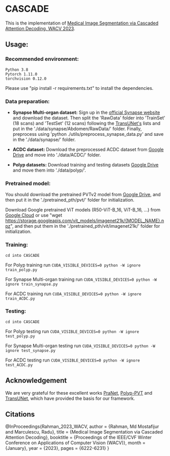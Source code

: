 # CASCADE

This is the implementation of [Medical Image Segmentation via Cascaded Attention Decoding, WACV 2023](https://openaccess.thecvf.com/content/WACV2023/html/Rahman_Medical_Image_Segmentation_via_Cascaded_Attention_Decoding_WACV_2023_paper.html). 


## Usage:
### Recommended environment:
```
Python 3.8
Pytorch 1.11.0
torchvision 0.12.0
```
Please use "pip install -r requirements.txt" to install the dependencies.

### Data preparation:
- **Synapse Multi-organ dataset:**
Sign up in the [official Synapse website](https://www.synapse.org/#!Synapse:syn3193805/wiki/89480) and download the dataset. Then split the 'RawData' folder into 'TrainSet' (18 scans) and 'TestSet' (12 scans) following the [TransUNet's](https://github.com/Beckschen/TransUNet/blob/main/datasets/README.md) lists and put in the './data/synapse/Abdomen/RawData/' folder. Finally, preprocess using 'python ./utils/preprocess_synapse_data.py' and save in the './data/synapse/' folder. 

- **ACDC dataset:**
Download the preprocessed ACDC dataset from [Google Drive](https://drive.google.com/file/d/13qYHNIWTIBzwyFgScORL2RFd002vrPF2/view) and move into './data/ACDC/' folder.

- **Polyp datasets:**
Download training and testing datasets [Google Drive](https://drive.google.com/file/d/1pFxb9NbM8mj_rlSawTlcXG1OdVGAbRQC/view?usp=sharing) and move them into './data/polyp/'.


### Pretrained model:
You should download the pretrained PVTv2 model from [Google Drive](https://drive.google.com/drive/folders/1Eu8v9vMRvt-dyCH0XSV2i77lAd62nPXV?usp=sharing), and then put it in the './pretrained_pth/pvt/' folder for initialization. 

Download Google pretrained ViT models (R50-ViT-B_16, ViT-B_16, ...) from [Google Cloud](https://console.cloud.google.com/storage/browser/vit_models/imagenet21k) or use "wget https://storage.googleapis.com/vit_models/imagenet21k/{MODEL_NAME}.npz", and then put them in the './pretrained_pth/vit/imagenet21k/' folder for initialization. 

### Training:
```
cd into CASCADE
```
For Polyp training run ```CUDA_VISIBLE_DEVICES=0 python -W ignore train_polyp.py``` 

For Synapse Multi-organ training run ```CUDA_VISIBLE_DEVICES=0 python -W ignore train_synapse.py```

For ACDC training run ```CUDA_VISIBLE_DEVICES=0 python -W ignore train_ACDC.py```

### Testing:
```
cd into CASCADE 
```
For Polyp testing run ```CUDA_VISIBLE_DEVICES=0 python -W ignore test_polyp.py``` 

For Synapse Multi-organ testing run ```CUDA_VISIBLE_DEVICES=0 python -W ignore test_synapse.py```

For ACDC testing run ```CUDA_VISIBLE_DEVICES=0 python -W ignore test_ACDC.py```

## Acknowledgement
We are very grateful for these excellent works [PraNet](https://github.com/DengPingFan/PraNet), [Polyp-PVT](https://github.com/DengPingFan/Polyp-PVT) and [TransUNet](https://github.com/Beckschen/TransUNet), which have provided the basis for our framework.

## Citations

@InProceedings{Rahman_2023_WACV,
    author    = {Rahman, Md Mostafijur and Marculescu, Radu},
    title     = {Medical Image Segmentation via Cascaded Attention Decoding},
    booktitle = {Proceedings of the IEEE/CVF Winter Conference on Applications of Computer Vision (WACV)},
    month     = {January},
    year      = {2023},
    pages     = {6222-6231}
}
